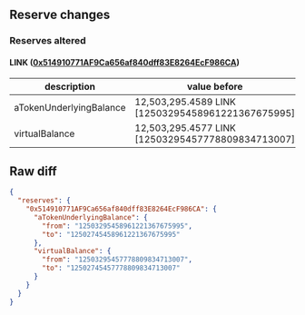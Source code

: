 ## Reserve changes

### Reserves altered

#### LINK ([0x514910771AF9Ca656af840dff83E8264EcF986CA](https://etherscan.io/address/0x514910771AF9Ca656af840dff83E8264EcF986CA))

| description | value before | value after |
| --- | --- | --- |
| aTokenUnderlyingBalance | 12,503,295.4589 LINK [12503295458961221367675995] | 12,502,745.4589 LINK [12502745458961221367675995] |
| virtualBalance | 12,503,295.4577 LINK [12503295457778809834713007] | 12,502,745.4577 LINK [12502745457778809834713007] |


## Raw diff

```json
{
  "reserves": {
    "0x514910771AF9Ca656af840dff83E8264EcF986CA": {
      "aTokenUnderlyingBalance": {
        "from": "12503295458961221367675995",
        "to": "12502745458961221367675995"
      },
      "virtualBalance": {
        "from": "12503295457778809834713007",
        "to": "12502745457778809834713007"
      }
    }
  }
}
```